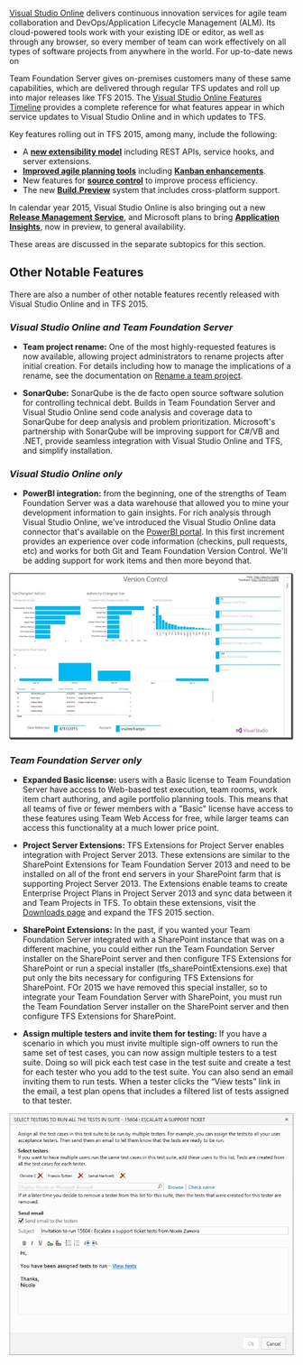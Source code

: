 <properties
    pageTitle="DevOps & ALM"
    description="We like to say that Visual Studio Online is not an IDE, it's everything else."
    slug="devopsalm"
    order="600"    
    keywords="visual studio, visual studio online, vs2015, vs, visualstudio, vso, alm, devops"
/>
[Visual Studio Online](https://www.visualstudio.com/en-us/products/what-is-visual-studio-online-vs) delivers continuous innovation services for agile team collaboration and DevOps/Application Lifecycle Management (ALM). Its cloud-powered tools work with your existing IDE or editor, as well as through any browser, so every member of team can work effectively on all types of software projects from anywhere in the world. For up-to-date news on   

Team Foundation Server gives on-premises customers many of these same capabilities, which are delivered through regular TFS updates and roll up into major releases like TFS 2015. The [Visual Studio Online Features Timeline](https://www.visualstudio.com/en-us/news/release-archive-vso) provides a complete reference for what features appear in which service updates to Visual Studio Online and in which updates to TFS.

Key features rolling out in TFS 2015, among many, include the following:

 - A **[new extensibility model](veoextensibility)** including REST APIs, service hooks, and server extensions.
 - **[Improved agile planning tools](agileplanning)** including **[Kanban enhancements](kanban)**.
 - New features for **[source control](sourcecontrol)** to improve process efficiency.
 - The new **[Build.Preview](buildvnext)** system that includes  cross-platform support.

In calendar year 2015, Visual Studio Online is also bringing out a new **[Release Management Service](releasemanagement)**, and Microsoft plans to bring **[Application Insights](appinsights)**, now in preview, to general availability.

These areas are discussed in the separate subtopics for this section. 

## Other Notable Features

There are also a number of other notable features recently released with Visual Studio Online and in TFS 2015.

### *Visual Studio Online and Team Foundation Server*

- **Team project rename:** One of the most highly-requested features is now available, allowing project administrators to rename projects after initial creation. For details including how to manage the implications of a rename, see the documentation on [Rename a team project](https://msdn.microsoft.com/library/vs/alm/tfs/administer/project-rename).

- **SonarQube:** SonarQube is the de facto open source software solution for controlling technical debt. Builds in Team Foundation Server and Visual Studio Online send code analysis and coverage data to SonarQube for deep analysis and problem prioritization. Microsoft's partnership with SonarQube will be improving support for C#/VB and .NET, provide seamless integration with Visual Studio Online and TFS, and simplify installation. 


### *Visual Studio Online only*

- **PowerBI integration:** from the beginning, one of the strengths of Team Foundation Server was a data warehouse that allowed you to mine your development information to gain insights.  For rich analysis through Visual Studio Online, we've introduced the Visual Studio Online data connector that's available on the [PowerBI portal](http://powerbi.com/). In this first increment provides an experience over code information (checkins, pull requests, etc) and works for both Git and Team Foundation Version Control.  We'll be adding support for work items and then more beyond that. 

![](_assets/PowerBI.png)

### *Team Foundation Server only*

- **Expanded Basic license:** users with a Basic license to Team Foundation Server have access to Web-based test execution, team rooms, work item chart authoring, and agile portfolio planning tools. This means that all teams of five or fewer members with a "Basic" license have access to these features using Team Web Access for free, while larger teams can access this functionality at a much lower price point.

- **Project Server Extensions:** TFS Extensions for Project Server enables integration with Project Server 2013. These extensions are similar to the SharePoint Extensions for Team Foundation Server 2013 and need to be installed on all of the front end servers in your SharePoint farm that is supporting Project Server 2013. The Extensions enable teams to create Enterprise Project Plans in Project Server 2013 and sync data between it and Team Projects in TFS. To obtain these extensions, visit the [Downloads page](http://go.microsoft.com/fwlink/?LinkId=517106) and expand the TFS 2015 section.

- **SharePoint Extensions:** In the past, if you wanted your Team Foundation Server integrated with a SharePoint instance that was on a different machine, you could either run the Team Foundation Server installer on the SharePoint server and then configure TFS Extensions for SharePoint or run a special installer (tfs_sharePointExtensions.exe) that put only the bits necessary for configuring TFS Extensions for SharePoint. FOr 2015 we have removed this special installer, so to integrate your Team Foundation Server with SharePoint, you must run the Team Foundation Server installer on the SharePoint server and then configure TFS Extensions for SharePoint. 

- **Assign multiple testers and invite them for testing:** If you have a scenario in which you must invite multiple sign-off owners to run the same set of test cases, you can now assign multiple testers to a test suite. Doing so will pick each test case in the test suite and create a test for each tester who you add to the test suite. You can also send an email inviting them to run tests. When a tester clicks the “View tests” link in the email, a test plan opens that includes a filtered list of tests assigned to that tester.

![](_assets/select-testers.png)
